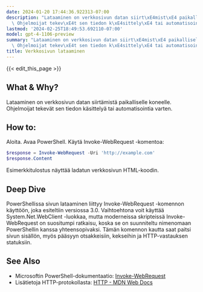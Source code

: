 ```yaml
---
date: 2024-01-20 17:44:36.922313-07:00
description: "Lataaminen on verkkosivun datan siirt\xE4mist\xE4 paikalliselle koneelle.\
  \ Ohjelmoijat tekev\xE4t sen tiedon k\xE4sittely\xE4 tai automatisointia varten."
lastmod: '2024-02-25T18:49:53.692110-07:00'
model: gpt-4-1106-preview
summary: "Lataaminen on verkkosivun datan siirt\xE4mist\xE4 paikalliselle koneelle.\
  \ Ohjelmoijat tekev\xE4t sen tiedon k\xE4sittely\xE4 tai automatisointia varten."
title: Verkkosivun lataaminen
---
```


{{< edit_this_page >}}

## What & Why?
Lataaminen on verkkosivun datan siirtämistä paikalliselle koneelle. Ohjelmoijat tekevät sen tiedon käsittelyä tai automatisointia varten.

## How to:
Aloita. Avaa PowerShell. Käytä Invoke-WebRequest -komentoa:

```PowerShell
$response = Invoke-WebRequest -Uri 'http://example.com'
$response.Content
```

Esimerkkitulostus näyttää ladatun verkkosivun HTML-koodin.

## Deep Dive
PowerShellissa sivun lataaminen liittyy Invoke-WebRequest -komennon käyttöön, joka esiteltiin versiossa 3.0. Vaihtoehtona voit käyttää System.Net.WebClient -luokkaa, mutta moderneissa skripteissä Invoke-WebRequest on suositumpi ratkaisu, koska se on suunniteltu nimenomaan PowerShellin kanssa yhteensopivaksi. Tämän komennon kautta saat paitsi sivun sisällön, myös pääsyyn otsakkeisiin, kekseihin ja HTTP-vastauksen statuksiin.

## See Also
- Microsoftin PowerShell-dokumentaatio: [Invoke-WebRequest](https://docs.microsoft.com/en-us/powershell/module/microsoft.powershell.utility/invoke-webrequest)
- Lisätietoja HTTP-protokollasta: [HTTP - MDN Web Docs](https://developer.mozilla.org/en-US/docs/Web/HTTP)
